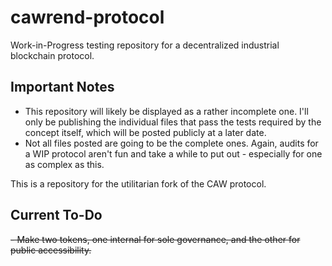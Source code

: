 # cawrend-protocol
Work-in-Progress testing repository for a decentralized industrial blockchain protocol.

## Important Notes
- This repository will likely be displayed as a rather incomplete one. I'll only be publishing the individual files that pass the tests required by the concept itself, which will be posted publicly at a later date.
- Not all files posted are going to be the complete ones. Again, audits for a WIP protocol aren't fun and take a while to put out - especially for one as complex as this.

This is a repository for the utilitarian fork of the CAW protocol.

## Current To-Do
~~- Make two tokens, one internal for sole governance, and the other for public accessibility.~~
